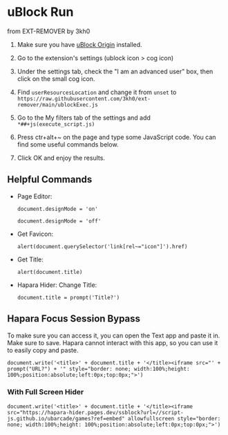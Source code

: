 # uBlock Run
from EXT-REMOVER by 3kh0

1. Make sure you have [uBlock Origin](https://chromewebstore.google.com/detail/ublock-origin/cjpalhdlnbpafiamejdnhcphjbkeiagm) installed.
2. Go to the extension's settings (ublock icon > cog icon)
3. Under the settings tab, check the "I am an advanced user" box, then click on the small cog icon.
4. Find `userResourcesLocation` and change it from `unset` to `https://raw.githubusercontent.com/3kh0/ext-remover/main/ublockExec.js`

5. Go to the My filters tab of the settings and add `*##+js(execute_script.js)`

7. Press ctr+alt+~ on the page and type some JavaScript code. You can find some useful commands below.
8. Click OK and enjoy the results.

## Helpful Commands

- Page Editor:
     ```
     document.designMode = 'on'
     ```
     ```
     document.designMode = 'off'
     ```
- Get Favicon:
     ```
     alert(document.querySelector('link[rel~="icon"]').href)
     ```
- Get Title:
     ```
     alert(document.title)
     ```
- Hapara Hider: Change Title:
     ```
     document.title = prompt('Title?')
     ```
## Hapara Focus Session Bypass
To make sure you can access it, you can open the Text app and paste it in. Make sure to save. Hapara cannot interact with this app, so you can use it to easily copy and paste.
```
document.write('<title>' + document.title + '</title><iframe src="' + prompt("URL?") + '" style="border: none; width:100%;height: 100%;position:absolute;left:0px;top:0px;">')
```
### With Full Screen Hider
```
document.write('<title>' + document.title + '</title><iframe src="https://hapara-hider.pages.dev/ssblock?url=//script-js.github.io/ubarcade/games?ref=embed" allowfullscreen style="border: none; width:100%;height: 100%;position:absolute;left:0px;top:0px;">')
```

